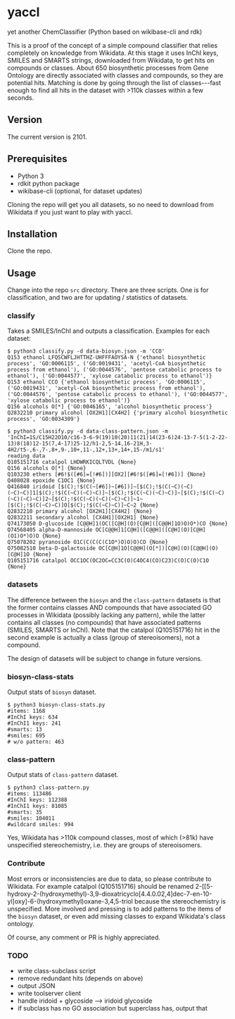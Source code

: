 # yaccl
yet another ChemClassifier (Python based on wikibase-cli and rdk)

This is a proof of the concept of a simple compound classifier that relies completely on knowledge from Wikidata. At this stage it uses InChI keys, SMILES and SMARTS strings, downloaded from Wikidata, to get hits on compounds or classes. About 650 biosynthetic processes from Gene Ontology are directly associated with classes and compounds, so they are potential hits. Matching is done by going through the list of classes---fast enough to find all hits in the dataset with >110k classes within a few seconds.

## Version

The current version is 2101.

## Prerequisites

* Python 3
* rdkit python package
* wikibase-cli (optional, for dataset updates)

Cloning the repo will get you all datasets, so no need to download from Wikidata if you just want to play with yaccl.

## Installation

Clone the repo.

## Usage

Change into the repo `src` directory. There are three scripts. One is for classification, and two are for updating / statistics of datasets.

### classify

Takes a SMILES/InChI and outputs a classification. Examples for each dataset:

```
$ python3 classify.py -d data-biosyn.json -m 'CCO'
Q153 ethanol LFQSCWFLJHTTHZ-UHFFFAOYSA-N {'ethanol biosynthetic process', 'GO:0006115', ('GO:0019431', 'acetyl-CoA biosynthetic process from ethanol'), ('GO:0044576', 'pentose catabolic process to ethanol'), ('GO:0044577', 'xylose catabolic process to ethanol')}
Q153 ethanol CCO {'ethanol biosynthetic process', 'GO:0006115', ('GO:0019431', 'acetyl-CoA biosynthetic process from ethanol'), ('GO:0044576', 'pentose catabolic process to ethanol'), ('GO:0044577', 'xylose catabolic process to ethanol')}
Q156 alcohols O[*] {'GO:0046165', 'alcohol biosynthetic process'}
Q2832210 primary alcohol [OX2H1][CX4H2] {'primary alcohol biosynthetic process', 'GO:0034309'}
```
```
$ python3 classify.py -d data-class-pattern.json -m 'InChI=1S/C15H22O10/c16-3-6-9(19)10(20)11(21)14(23-6)24-13-7-5(1-2-22-13)8(18)12-15(7,4-17)25-12/h1-2,5-14,16-21H,3-4H2/t5-,6-,7-,8+,9-,10+,11-,12+,13+,14+,15-/m1/s1'
reading data
Q105151716 catalpol LHDWRKICQLTVDL {None}
Q156 alcohols O[*] {None}
Q103230 ethers [#6!$([#6]=[!#6])][OX2][#6!$([#6]=[!#6])] {None}
Q408028 epoxide C1OC1 {None}
Q416840 iridoid [$(C);!$(C(~[#6])~[#6])]~[$(C);!$(C(~C)(~C)(~C)~C)]1[$(C);!$(C(~C)(~C)~C)]~[$(C);!$(C(~C)(~C)~C)]~[$(C);!$(C(~C)(~C)(~C)~C)]2~[$(C);!$(C(~C)(~C)(~C)~C)]~1~[$(C);!$(C(~C)~C)]O[$(C);!$(C(~C)~C)]~C~2 {None}
Q2832210 primary alcohol [OX2H1][CX4H2] {None}
Q2832211 secondary alcohol [CX4H1][OX2H1] {None}
Q74173050 D-glucoside [C@@H]1(OC([C@H](O)[C@H]([C@@H]1O)O)O*)CO {None}
Q74568405 alpha-D-mannoside OC[C@@H]1[C@H]([C@@H]([C@H](O)[C@H](O1)O*)O)O {None}
Q75078202 pyranoside O1C(C(C(C(C1O*)O)O)O)CO {None}
Q75082510 beta-D-galactoside OC[C@H]1O[C@@H](O[*])[C@H](O)[C@@H](O)[C@H]1O {None}
Q105151716 catalpol OCC1OC(OC2OC=CC3C(O)C4OC4(CO)C23)C(O)C(O)C1O {None}
```
### datasets
The difference between the `biosyn` and the `class-pattern` datasets is that the former contains classes AND compounds that have associated GO processes in Wikidata (possibly lacking any pattern), while the latter contains all classes (no compounds) that have associated patterns (SMILES, SMARTS or InChI). Note that the catalpol (Q105151716) hit in the second example is actually a class (group of stereoisomers), not a compound.

The design of datasets will be subject to change in future versions.

### biosyn-class-stats
Output stats of `biosyn` dataset.

```
$ python3 biosyn-class-stats.py 
#items: 1168
#InChI keys: 634
#InChI1 keys: 241
#smarts: 13
#smiles: 695
# w/o pattern: 463
```

### class-pattern
Output stats of `class-pattern` dataset.

```
$ python3 class-pattern.py 
#items: 113486
#InChI keys: 112388
#InChI1 keys: 81085
#smarts: 35
#smiles: 104011
#wildcard smiles: 994
```
Yes, Wikidata has >110k compound classes, most of which (>81k) have unspecified stereochemistry, i.e. they are groups of stereoisomers.

### Contribute
Most errors or inconsistencies are due to data, so please contribute to Wikidata. For example catalpol (Q105151716) should be renamed 2-[[5-hydroxy-2-(hydroxymethyl)-3,9-dioxatricyclo[4.4.0.02,4]dec-7-en-10-yl]oxy]-6-(hydroxymethyl)oxane-3,4,5-triol because the stereochemistry is unspecified. More involved and pressing is to add patterns to the items of the `biosyn` dataset, or even add missing classes to expand Wikidata's class ontology.

Of course, any comment or PR is highly appreciated.

### TODO
* write class-subclass script
* remove redundant hits (depends on above)
* output JSON
* write toolserver client
* handle iridoid + glycoside --> iridoid glycoside
* if subclass has no GO association but superclass has, output that
